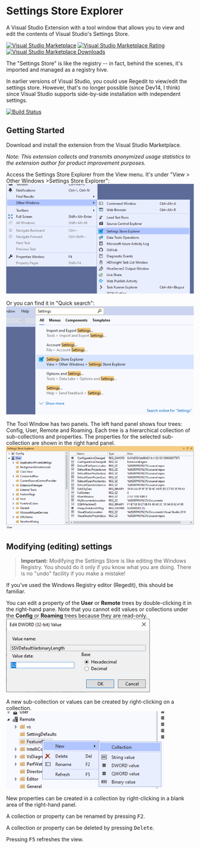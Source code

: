# Settings Store Explorer
A Visual Studio Extension with a tool window that allows you to view and edit the contents of Visual Studio's Settings Store.

[![Visual Studio Marketplace](http://vsmarketplacebadge.apphb.com/version/PaulHarrington.SettingsStoreExplorer.svg)](https://marketplace.visualstudio.com/items?itemName=PaulHarrington.SettingsStoreExplorer)
[![Visual Studio Marketplace Rating](http://vsmarketplacebadge.apphb.com/rating-star/PaulHarrington.SettingsStoreExplorer.svg)](https://marketplace.visualstudio.com/items?itemName=PaulHarrington.SettingsStoreExplorer)
[![Visual Studio Marketplace Downloads](http://vsmarketplacebadge.apphb.com/downloads-short/PaulHarrington.SettingsStoreExplorer.svg)](https://marketplace.visualstudio.com/items?itemName=PaulHarrington.SettingsStoreExplorer)

The "Settings Store" is like the registry -- in fact, behind the scenes, it's imported and managed as a registry hive.

In earlier versions of Visual Studio, you could use Regedit to view/edit the settings store. However, that's no longer possible (since Dev14, I think) since Visual Studio supports side-by-side installation with independent settings.

[![Build Status](https://dev.azure.com/pharring/SettingsStoreExplorer/_apis/build/status/pharring.SettingsStoreExplorer?branchName=master)](https://dev.azure.com/pharring/SettingsStoreExplorer/_build/latest?definitionId=1&branchName=master)

## Getting Started
Download and install the extension from the Visual Studio Marketplace.

_Note: This extension collects and transmits anonymized usage statistics to the extension author for product improvement purposes._

Access the Settings Store Explorer from the View menu. It's under "View > Other Windows >Settings Store Explorer":
<br/>![View Menu](marketplace/images/ViewMenu.png)

Or you can find it in "Quick search":
<br/>![Quick Search](marketplace/images/QuickSearch.png)

The Tool Window has two panels. The left hand panel shows four trees: Config, User, Remote and Roaming. Each tree is a hierarchical collection of sub-collections and properties. The properties for the selected sub-collection are shown in the right hand panel.
<br/>![Settings Store Tool Window](marketplace/images/SettingsStoreToolWindow.png)

## Modifying (editing) settings

>  **Important:** Modifying the Settings Store is like editing the Windows Registry. You should do it only if you know what you are doing. There is no "undo" facility if you make a mistake!

If you've used the Windows Registry editor (Regedit), this should be familiar.

You can edit a property of the **User** or **Remote** trees by double-clicking it in the right-hand pane. Note that you cannot edit values or collections under the **Config** or **Roaming** trees because they are read-only.
<br/>![Edit DWORD value dialog](marketplace/images/EditDWORDValueDialog.png)

A new sub-collection or values can be created by right-clicking on a collection.
<br/>![Sub-collection Context Menu](marketplace/images/SubCollectionContextMenu.png)

New properties can be created in a collection by right-clicking in a blank area of the right-hand panel.

A collection or property can be renamed by pressing <kbd>F2</kbd>.

A collection or property can be deleted by pressing <kbd>Delete</kbd>.

Pressing <kbd>F5</kbd> refreshes the view.
